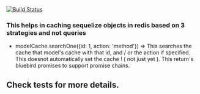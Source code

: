 [![Build Status](https://travis-ci.org/sladebot/redis-cache-sequelize.svg?branch=master)](https://travis-ci.org/sladebot/redis-cache-sequelize)

### This helps in caching sequelize objects in redis based on 3 strategies and not queries

* modelCache.searchOne({id: 1, action: 'method'}) => This searches the cache that model's cache with that id, and / or the action if specified. 
  This doesnot automatically set the cache ! ( not just yet ). This return's bluebird promises to support promise chains.


## Check tests for more details. 